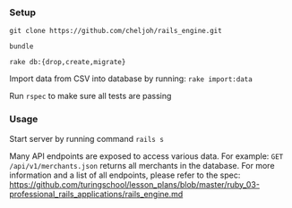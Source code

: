 
### Setup
`git clone https://github.com/cheljoh/rails_engine.git`

`bundle`

`rake db:{drop,create,migrate}`

Import data from CSV into database by running: `rake import:data`

Run `rspec` to make sure all tests are passing

### Usage

Start server by running command `rails s`

Many API endpoints are exposed to access various data. For example:
`GET /api/v1/merchants.json` returns all merchants in the database.
For more information and a list of all endpoints, please refer to the spec: https://github.com/turingschool/lesson_plans/blob/master/ruby_03-professional_rails_applications/rails_engine.md 
